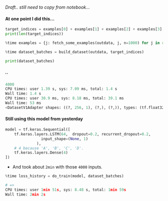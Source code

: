 _Draft.. still need to copy from notebook..._

#### At one point I did this... 
```python
target_indices = examples[0] + examples[1] + examples[2] + examples[3]
print(len(target_indices))

%time examples = {j: fetch_some_examples(outdata, j, n=1000) for j in range(4)}

%time dataset_batches = build_dataset(outdata, target_indices)

print(dataset_batches)
```

##### ..
```python
4000
CPU times: user 1.39 s, sys: 7.09 ms, total: 1.4 s
Wall time: 1.4 s
CPU times: user 30.9 ms, sys: 8.18 ms, total: 39.1 ms
Wall time: 53 ms
<DatasetV1Adapter shapes: ((?, 256, 1), (?,), (?,)), types: (tf.float32, tf.int64, tf.float64)>
```

#### Still using this model from yesterday
```python
model = tf.keras.Sequential([
    tf.keras.layers.LSTM(64,  dropout=0.2, recurrent_dropout=0.2,
                input_shape=(None, 1)
              ),
    # 4 because 'A', 'B', 'C', 'D'.
    tf.keras.layers.Dense(4)
])
```
* And took about `2min` with those `4000` inputs.
```python
%time loss_history = do_train(model, dataset_batches)

# =>
CPU times: user 1min 51s, sys: 8.48 s, total: 1min 59s
Wall time: 2min 2s
```
